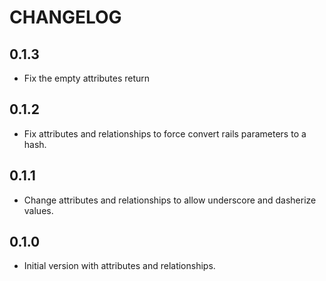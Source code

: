 # CHANGELOG

## 0.1.3

* Fix the empty attributes return

## 0.1.2

* Fix attributes and relationships to force convert rails parameters to a hash.

## 0.1.1

* Change attributes and relationships to allow underscore and dasherize values.

## 0.1.0

* Initial version with attributes and relationships.
